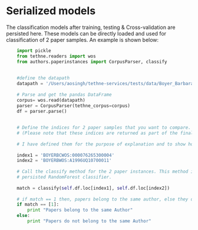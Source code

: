 # Serialized models
The classification models after training, testing & Cross-validation are persisted here.
These models can be directly loaded and used for classification of 2 paper samples.
An example is shown below:

```python
    import pickle
    from tethne.readers import wos
    from authors.paperinstances import CorpusParser, classify
 
    
    #define the datapath 
    datapath = '/Users/aosingh/tethne-services/tests/data/Boyer_Barbara.txt'
    
    # Parse and get the pandas DataFrame
    corpus= wos.read(datapath)
    parser = CorpusParser(tethne_corpus=corpus)
    df = parser.parse()
    
       
    # Define the indices for 2 paper samples that you want to compare.
    # (Please note that these indices are returned as part of the final identity clusters)
    
    # I have defined them for the purpose of explanation and to show how the corresponding paper-instance can be accessed and classified.
    
    index1 = 'BOYERBCWOS:000076265300004'
    index2 = 'BOYERBWOS:A1996UQ10700011'
    
    # Call the classify method for the 2 paper instances. This method internally loads the 
    # persisted RandomForest classifier.
    
    match = classify(self.df.loc[index1], self.df.loc[index2])
    
    # if match == 1 then, papers belong to the same author, else they do not.
    if match == [1]:
        print "Papers belong to the same Author"
    else:
        print "Papers do not belong to the same Author"
```